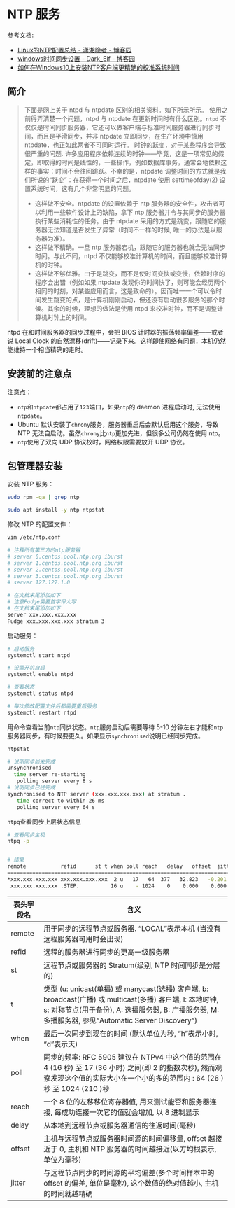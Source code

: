 
# NTP 服务

参考文档:

- [Linux的NTP配置总结 - 潇湘隐者 - 博客园](https://www.cnblogs.com/kerrycode/p/4744804.html)
- [windows时间同步设置 - Dark_Elf - 博客园](https://www.cnblogs.com/zhangdongyu/p/15674265.html)
- [如何在Windows10上安装NTP客户端更精确的校准系统时间](https://blog.minirplus.com/8808/)

## 简介
> 下面是网上关于 ntpd 与 ntpdate 区别的相关资料。如下所示所示。
> 使用之前得弄清楚一个问题，ntpd 与 ntpdate 在更新时间时有什么区别。`ntpd` 不仅仅是时间同步服务器，它还可以做客户端与标准时间服务器进行同步时间，而且是平滑同步，并非 ntpdate 立即同步，在生产环境中慎用 ntpdate，也正如此两者不可同时运行。
> 时钟的跃变，对于某些程序会导致很严重的问题. 许多应用程序依赖连续的时钟——毕竟，这是一项常见的假定，即取得的时间是线性的，一些操作，例如数据库事务，通常会地依赖这样的事实：时间不会往回跳跃。不幸的是，ntpdate 调整时间的方式就是我们所说的“跃变”：在获得一个时间之后，ntpdate 使用 settimeofday(2) 设置系统时间，这有几个非常明显的问题。
> - 这样做不安全。ntpdate 的设置依赖于 ntp 服务器的安全性，攻击者可以利用一些软件设计上的缺陷，拿下 ntp 服务器并令与其同步的服务器执行某些消耗性的任务。由于 ntpdate 采用的方式是跳变，跟随它的服务器无法知道是否发生了异常（时间不一样的时候, 唯一的办法是以服务器为准）。
> - 这样做不精确。一旦 ntp 服务器宕机，跟随它的服务器也就会无法同步时间。与此不同，ntpd 不仅能够校准计算机的时间，而且能够校准计算机的时钟。
> - 这样做不够优雅。由于是跳变，而不是使时间变快或变慢，依赖时序的程序会出错（例如如果 ntpdate 发现你的时间快了，则可能会经历两个相同的时刻，对某些应用而言，这是致命的）。因而唯一一个可以令时间发生跳变的点，是计算机刚刚启动，但还没有启动很多服务的那个时候。其余的时候，理想的做法是使用 ntpd 来校准时钟，而不是调整计算机时钟上的时间。
> 
ntpd 在和时间服务器的同步过程中，会把 BIOS 计时器的振荡频率偏差——或者说 Local Clock 的自然漂移(drift)——记录下来。这样即使网络有问题，本机仍然能维持一个相当精确的走时。


## 安装前的注意点
注意点：

- `ntp`和`ntpdate`都占用了`123`端口，如果`ntp`的 daemon 进程启动时, 无法使用`ntpdate`。
- Ubuntu 默认安装了`chrony`服务，服务器重启后会默认启用这个服务，导致 NTP 无法自启动。虽然`chrony`比`ntp`更加先进，但很多公司仍然在使用 ntp。
- `ntp`使用了双向 UDP 协议校时，网络权限需要放开 UDP 协议。

## 包管理器安装
安装 NTP 服务：
```bash
sudo rpm -qa | grep ntp

sudo apt install -y ntp ntpstat
```
修改 NTP 的配置文件：
```bash
vim /etc/ntp.conf

# 注释所有第三方的ntp服务器
# server 0.centos.pool.ntp.org iburst
# server 1.centos.pool.ntp.org iburst
# server 2.centos.pool.ntp.org iburst
# server 3.centos.pool.ntp.org iburst
# server 127.127.1.0

# 在文档末尾添加如下
# 注意Fudge需要首字母大写
# 在文档末尾添加如下
server xxx.xxx.xxx.xxx
Fudge xxx.xxx.xxx.xxx stratum 3
```
启动服务：
```bash
# 启动服务
systemctl start ntpd

# 设置开机自启
systemctl enable ntpd

# 查看状态
systemctl status ntpd

# 每次修改配置文件后都需要重启服务
systemctl restart ntpd
```
用命令查看当前`ntp`同步状态。`ntp`服务启动后需要等待 5-10 分钟左右才能和`ntp`服务器同步，有时候要更久。如果显示`synchronised`说明已经同步完成。
```bash
ntpstat

# 说明同步尚未完成
unsynchronised
  time server re-starting
   polling server every 8 s
# 说明同步已经完成
synchronised to NTP server (xxx.xxx.xxx.xxx) at stratum .
   time correct to within 26 ms
   polling server every 64 s
```
`ntpq`查看同步上层状态信息
```bash
# 查看同步主机
ntpq -p


# 结果
remote           refid      st t when poll reach   delay   offset  jitter
==============================================================================
*xxx.xxx.xxx.xxx xxx.xxx.xxx.xxx  2 u   17   64  377   32.823   -0.201   2.141
 xxx.xxx.xxx.xxx .STEP.          16 u    - 1024    0    0.000    0.000   0.000
```
| 表头字段名 | 含义 |
| --- | --- |
| remote | 用于同步的远程节点或服务器. “LOCAL”表示本机 (当没有远程服务器可用时会出现) |
| refid | 远程的服务器进行同步的更高一级服务器 |
| st | 远程节点或服务器的 Stratum(级别, NTP 时间同步是分层的) |
| t | 类型 (u: unicast(单播) 或 manycast(选播) 客户端, b: broadcast(广播) 或 multicast(多播) 客户端, l: 本地时钟, s: 对称节点(用于备份), A: 选播服务器, B: 广播服务器, M: 多播服务器, 参见“Automatic Server Discovery“) |
| when | 最后一次同步到现在的时间 (默认单位为秒, “h”表示小时, “d”表示天) |
| poll | 同步的频率: RFC 5905 建议在 NTPv4 中这个值的范围在 4 (16 秒) 至 17 (36 小时) 之间(即 2 的指数次秒), 然而观察发现这个值的实际大小在一个小的多的范围内 : 64 (26 )秒 至 1024 (210 )秒 |
| reach | 一个 8 位的左移移位寄存器值, 用来测试能否和服务器连接, 每成功连接一次它的值就会增加, 以 8 进制显示 |
| delay | 从本地到远程节点或服务器通信的往返时间(毫秒) |
| offset | 主机与远程节点或服务器时间源的时间偏移量, offset 越接近于 0, 主机和 NTP 服务器的时间越接近(以方均根表示, 单位为毫秒) |
| jitter | 与远程节点同步的时间源的平均偏差(多个时间样本中的 offset 的偏差, 单位是毫秒), 这个数值的绝对值越小, 主机的时间就越精确 |

